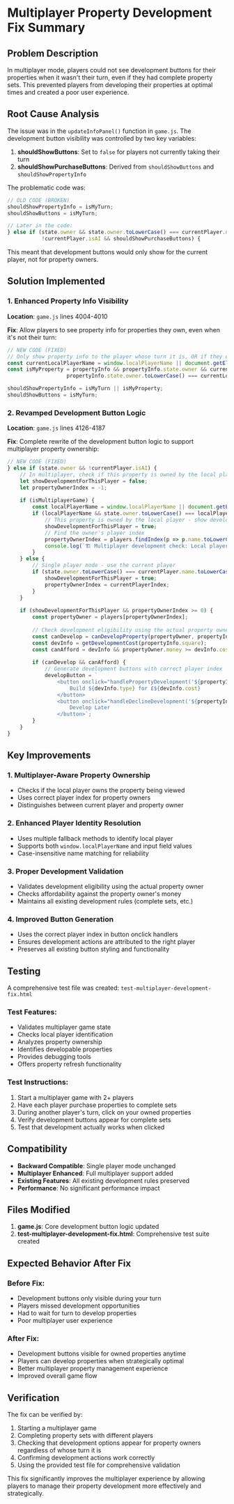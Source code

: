 # Multiplayer Property Development Fix Summary

## Problem Description

In multiplayer mode, players could not see development buttons for their properties when it wasn't their turn, even if they had complete property sets. This prevented players from developing their properties at optimal times and created a poor user experience.

## Root Cause Analysis

The issue was in the `updateInfoPanel()` function in `game.js`. The development button visibility was controlled by two key variables:

1. **shouldShowButtons**: Set to `false` for players not currently taking their turn
2. **shouldShowPurchaseButtons**: Derived from `shouldShowButtons` and `shouldShowPropertyInfo`

The problematic code was:
```javascript
// OLD CODE (BROKEN)
shouldShowPropertyInfo = isMyTurn;
shouldShowButtons = isMyTurn;

// Later in the code:
} else if (state.owner && state.owner.toLowerCase() === currentPlayer.name.toLowerCase() && 
           !currentPlayer.isAI && shouldShowPurchaseButtons) {
```

This meant that development buttons would only show for the current player, not for property owners.

## Solution Implemented

### 1. Enhanced Property Info Visibility

**Location**: `game.js` lines 4004-4010

**Fix**: Allow players to see property info for properties they own, even when it's not their turn:

```javascript
// NEW CODE (FIXED)
// Only show property info to the player whose turn it is, OR if they own the property being viewed
const currentLocalPlayerName = window.localPlayerName || document.getElementById('player1-name')?.value?.trim();
const isMyProperty = propertyInfo && propertyInfo.state.owner && currentLocalPlayerName && 
                   propertyInfo.state.owner.toLowerCase() === currentLocalPlayerName.toLowerCase();

shouldShowPropertyInfo = isMyTurn || isMyProperty;
shouldShowButtons = isMyTurn;
```

### 2. Revamped Development Button Logic

**Location**: `game.js` lines 4126-4187

**Fix**: Complete rewrite of the development button logic to support multiplayer property ownership:

```javascript
// NEW CODE (FIXED)
} else if (state.owner && !currentPlayer.isAI) {
    // In multiplayer, check if this property is owned by the local player (not necessarily the current player)
    let showDevelopmentForThisPlayer = false;
    let propertyOwnerIndex = -1;
    
    if (isMultiplayerGame) {
        const localPlayerName = window.localPlayerName || document.getElementById('player1-name')?.value?.trim();
        if (localPlayerName && state.owner.toLowerCase() === localPlayerName.toLowerCase()) {
            // This property is owned by the local player - show development options
            showDevelopmentForThisPlayer = true;
            // Find the owner's player index
            propertyOwnerIndex = players.findIndex(p => p.name.toLowerCase() === localPlayerName.toLowerCase());
            console.log(`🏗️ Multiplayer development check: Local player ${localPlayerName} owns ${propertyInfo.square}`);
        }
    } else {
        // Single player mode - use the current player
        if (state.owner.toLowerCase() === currentPlayer.name.toLowerCase()) {
            showDevelopmentForThisPlayer = true;
            propertyOwnerIndex = currentPlayerIndex;
        }
    }
    
    if (showDevelopmentForThisPlayer && propertyOwnerIndex >= 0) {
        const propertyOwner = players[propertyOwnerIndex];
        
        // Check development eligibility using the actual property owner
        const canDevelop = canDevelopProperty(propertyOwner, propertyInfo.square);
        const devInfo = getDevelopmentCost(propertyInfo.square);
        const canAfford = devInfo && propertyOwner.money >= devInfo.cost;
        
        if (canDevelop && canAfford) {
            // Generate development buttons with correct player index
            developButton = `
                <button onclick="handlePropertyDevelopment('${propertyInfo.square}', ${propertyOwnerIndex})" ...>
                    Build ${devInfo.type} for £${devInfo.cost}
                </button>
                <button onclick="handleDeclineDevelopment('${propertyInfo.square}', ${propertyOwnerIndex})" ...>
                    Develop Later
                </button>`;
        }
    }
}
```

## Key Improvements

### 1. Multiplayer-Aware Property Ownership
- Checks if the local player owns the property being viewed
- Uses correct player index for property owners
- Distinguishes between current player and property owner

### 2. Enhanced Player Identity Resolution
- Uses multiple fallback methods to identify local player
- Supports both `window.localPlayerName` and input field values
- Case-insensitive name matching for reliability

### 3. Proper Development Validation
- Validates development eligibility using the actual property owner
- Checks affordability against the property owner's money
- Maintains all existing development rules (complete sets, etc.)

### 4. Improved Button Generation
- Uses the correct player index in button onclick handlers
- Ensures development actions are attributed to the right player
- Preserves all existing button styling and functionality

## Testing

A comprehensive test file was created: `test-multiplayer-development-fix.html`

### Test Features:
- Validates multiplayer game state
- Checks local player identification
- Analyzes property ownership
- Identifies developable properties
- Provides debugging tools
- Offers property refresh functionality

### Test Instructions:
1. Start a multiplayer game with 2+ players
2. Have each player purchase properties to complete sets
3. During another player's turn, click on your owned properties
4. Verify development buttons appear for complete sets
5. Test that development actually works when clicked

## Compatibility

- **Backward Compatible**: Single player mode unchanged
- **Multiplayer Enhanced**: Full multiplayer support added
- **Existing Features**: All existing development rules preserved
- **Performance**: No significant performance impact

## Files Modified

1. **game.js**: Core development button logic updated
2. **test-multiplayer-development-fix.html**: Comprehensive test suite created

## Expected Behavior After Fix

### Before Fix:
- Development buttons only visible during your turn
- Players missed development opportunities
- Had to wait for turn to develop properties
- Poor multiplayer user experience

### After Fix:
- Development buttons visible for owned properties anytime
- Players can develop properties when strategically optimal
- Better multiplayer property management experience
- Improved overall game flow

## Verification

The fix can be verified by:
1. Starting a multiplayer game
2. Completing property sets with different players
3. Checking that development options appear for property owners regardless of whose turn it is
4. Confirming development actions work correctly
5. Using the provided test file for comprehensive validation

This fix significantly improves the multiplayer experience by allowing players to manage their property development more effectively and strategically.
